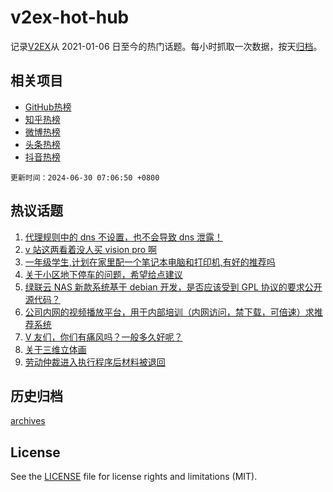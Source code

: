 # v2ex-hot-hub

 记录[V2EX](https://www.v2ex.com/)从 2021-01-06 日至今的热门话题。每小时抓取一次数据，按天[归档](archives)。
 
 ## 相关项目

- [GitHub热榜](https://github.com/snaildev/github-hot-hub)
- [知乎热榜](https://github.com/snaildev/zhihu-hot-hub)
- [微博热榜](https://github.com/snaildev/weibo-hot-hub)
- [头条热榜](https://github.com/snaildev/toutiao-hot-hub)
- [抖音热榜](https://github.com/snaildev/douyin-hot-hub)


 `更新时间：2024-06-30 07:06:50 +0800`

## 热议话题

1. [代理规则中的 dns 不设置，也不会导致 dns 泄露！](https://www.v2ex.com/t/1053566)
1. [v 站这两看着没人买 vision pro 啊](https://www.v2ex.com/t/1053534)
1. [一年级学生,计划在家里配一个笔记本电脑和打印机,有好的推荐吗](https://www.v2ex.com/t/1053502)
1. [关于小区地下停车的问题，希望给点建议](https://www.v2ex.com/t/1053573)
1. [绿联云 NAS 新款系统基于 debian 开发，是否应该受到 GPL 协议的要求公开源代码？](https://www.v2ex.com/t/1053553)
1. [公司内网的视频播放平台，用于内部培训（内网访问，禁下载，可倍速）求推荐系统](https://www.v2ex.com/t/1053517)
1. [V 友们，你们有痛风吗？一般多久好呢？](https://www.v2ex.com/t/1053544)
1. [关于三维立体画](https://www.v2ex.com/t/1053527)
1. [劳动仲裁进入执行程序后材料被退回](https://www.v2ex.com/t/1053523)

## 历史归档

[archives](archives)

## License

See the [LICENSE](LICENSE) file for license rights and limitations (MIT).
